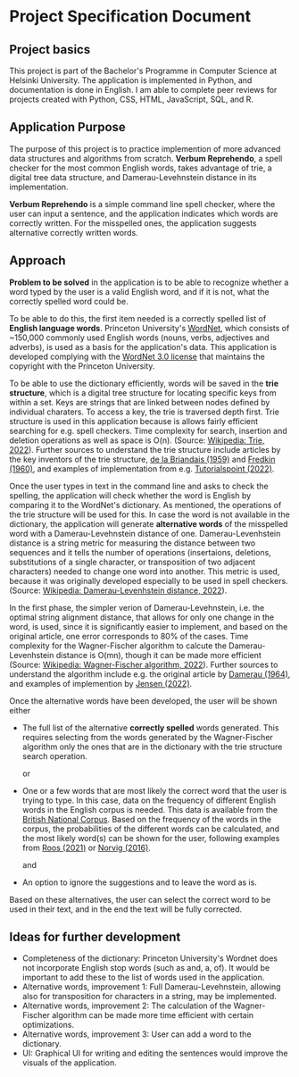 # Project Specification Document

## Project basics

This project is part of the Bachelor's Programme in Computer Science at Helsinki University. The application is implemented in Python, and documentation is done in English. I am able to complete peer reviews for projects created with Python, CSS, HTML, JavaScript, SQL, and R. 

## Application Purpose

The purpose of this project is to practice implemention of more advanced data structures and algorithms from scratch. **Verbum Reprehendo**, a spell checker for the most common English words, takes advantage of trie, a digital tree data structure, and Damerau-Levehnstein distance in its implementation. 

**Verbum Reprehendo** is a simple command line spell checker, where the user can input a sentence, and the application indicates which words are correctly written. For the misspelled ones, the application suggests alternative correctly written words. 

## Approach

**Problem to be solved** in the application is to be able to recognize whether a word typed by the user is a valid English word, and if it is not, what the correctly spelled word could be. 

To be able to do this, the first item needed is a correctly spelled list of **English language words**. Princeton University's [WordNet](https://wordnet.princeton.edu/), which consists of ~150,000 commonly used English words (nouns, verbs, adjectives and adverbs), is used as a basis for the application's data. This application is developed complying with the [WordNet 3.0 license](https://wordnet.princeton.edu/license-and-commercial-use) that maintains the copyright with the Princeton University. 

To be able to use the dictionary efficiently, words will be saved in the **trie structure**, which is a digital tree structure for locating specific keys from within a set. Keys are strings that are linked between nodes defined by individual charaters. To access a key, the trie is traversed depth first. Trie structure is used in this application because is allows fairly efficient searching for e.g. spell checkers. Time complexity for search, insertion and deletion operations as well as space is O(n). (Source: [Wikipedia: Trie, 2022](https://en.wikipedia.org/wiki/Trie)). Further sources to understand the trie structure include articles by the key inventors of the trie structure, [de la Briandais (1959)](https://dl.acm.org/doi/pdf/10.1145/1457838.1457895) and [Fredkin (1960)](https://dl.acm.org/doi/10.1145/367390.367400), and examples of implementation from e.g. [Tutorialspoint (2022)](https://www.tutorialspoint.com/implement-trie-prefix-tree-in-python#).

Once the user types in text in the command line and asks to check the spelling, the application will check whether the word is English by comparing it to the WordNet's dictionary. As mentioned, the operations of the trie structure will be used for this. In case the word is not available in the dictionary, the application will generate **alternative words** of the misspelled word with a Damerau-Levehnstein distance of one. Damerau-Levenhstein distance is a string metric for measuring the distance between two sequences and it tells the number of operations (insertaions, deletions, substitutions of a single character, or transposition of two adjacent characters) needed to change one word into another. This metric is used, because it was originally developed especially to be used in spell checkers. (Source: [Wikipedia: Damerau-Levenhstein distance, 2022](https://en.wikipedia.org/wiki/Damerau%E2%80%93Levenshtein_distance)). 

In the first phase, the simpler verion of Damerau-Levehnstein, i.e. the optimal string alignment distance, that allows for only one change in the word, is used, since it is significantly easier to implement, and based on the original article, one error corresponds to 80% of the cases.  Time complexity for the Wagner-Fischer algorithm to calcute the Damerau-Levenhstein distance is O(mn), though it can be made more efficient (Source: [Wikipedia: Wagner-Fischer algorithm, 2022](https://en.wikipedia.org/wiki/Wagner%E2%80%93Fischer_algorithm)). Further sources to understand the algorithm include e.g. the original article by [Damerau (1964)](https://dl.acm.org/doi/abs/10.1145/363958.363994), and examples of implemention by [Jensen (2022)](https://www.lemoda.net/text-fuzzy/damerau-levenshtein/index.html).

Once the alternative words have been developed, the user will be shown either 
* The full list of the alternative **correctly spelled** words generated. This requires selecting from the words generated by the Wagner-Fischer algorithm only the ones that are in the dictionary with the trie structure search operation.

    or

* One or a few words that are most likely the correct word that the user is trying to type. In this case, data on the frequency of different English words in the English corpus is needed. This data is available from the [British National Corpus](https://varieng.helsinki.fi/CoRD/corpora/BNC/index.html). Based on the frequency of the words in the corpus, the probabilities of the different words can be calculated, and the most likely word(s) can be shown for the user, following examples from [Roos (2021)](https://materiaalit.github.io/intro-to-ai/part3/) or [Norvig (2016)](http://norvig.com/spell-correct.html).

    and

* An option to ignore the suggestions and to leave the word as is.

Based on these alternatives, the user can select the correct word to be used in their text, and in the end the text will be fully corrected.

## Ideas for further development
* Completeness of the dictionary: Princeton University's Wordnet does not incorporate English stop words (such as and, a, of). It would be important to add these to the list of words used in the application.
* Alternative words, improvement 1: Full Damerau-Levehnstein, allowing also for transposition for characters in a string, may be implemented. 
* Alternative words, improvement 2: The calculation of the Wagner-Fischer algorithm can be made more time efficient with certain optimizations.
* Alternative words, improvement 3: User can add a word to the dictionary.
* UI: Graphical UI for writing and editing the sentences would improve the visuals of the application.